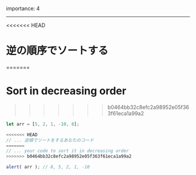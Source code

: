 importance: 4

---

<<<<<<< HEAD
# 逆の順序でソートする
=======
# Sort in decreasing order
>>>>>>> b0464bb32c8efc2a98952e05f363f61eca1a99a2

```js
let arr = [5, 2, 1, -10, 8];

<<<<<<< HEAD
// ... 逆順でソートをするあなたのコード
=======
// ... your code to sort it in decreasing order
>>>>>>> b0464bb32c8efc2a98952e05f363f61eca1a99a2

alert( arr ); // 8, 5, 2, 1, -10
```
